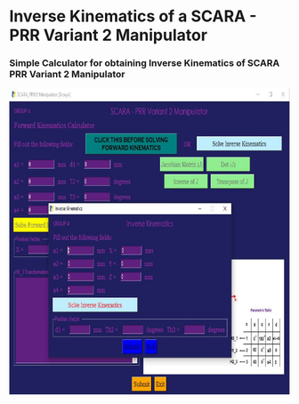 # Inverse Kinematics of a SCARA - PRR Variant 2 Manipulator

### Simple Calculator for obtaining Inverse Kinematics of SCARA PRR Variant 2 Manipulator

<img src="Image/IK_SCARA.JPG" width="750" height="550">

